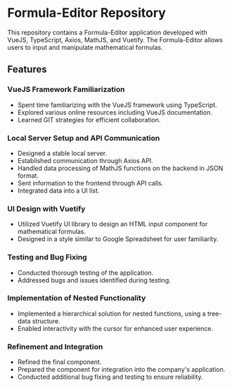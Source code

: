 # Formula-Editor Repository

This repository contains a Formula-Editor application developed with VueJS, TypeScript, Axios, MathJS, and Vuetify. The Formula-Editor allows users to input and manipulate mathematical formulas.

## Features

### VueJS Framework Familiarization
- Spent time familiarizing with the VueJS framework using TypeScript.
- Explored various online resources including VueJS documentation.
- Learned GIT strategies for efficient collaboration.

### Local Server Setup and API Communication
- Designed a stable local server.
- Established communication through Axios API.
- Handled data processing of MathJS functions on the backend in JSON format.
- Sent information to the frontend through API calls.
- Integrated data into a UI list.

### UI Design with Vuetify
- Utilized Vuetify UI library to design an HTML input component for mathematical formulas.
- Designed in a style similar to Google Spreadsheet for user familiarity.

### Testing and Bug Fixing
- Conducted thorough testing of the application.
- Addressed bugs and issues identified during testing.

### Implementation of Nested Functionality
- Implemented a hierarchical solution for nested functions, using a tree-data structure.
- Enabled interactivity with the cursor for enhanced user experience.

### Refinement and Integration
- Refined the final component.
- Prepared the component for integration into the company's application.
- Conducted additional bug fixing and testing to ensure reliability.
